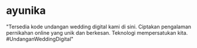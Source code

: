 # ayunika
"Tersedia kode undangan wedding digital kami di sini. Ciptakan pengalaman pernikahan online yang unik dan berkesan. Teknologi mempersatukan kita. #UndanganWeddingDigital"
